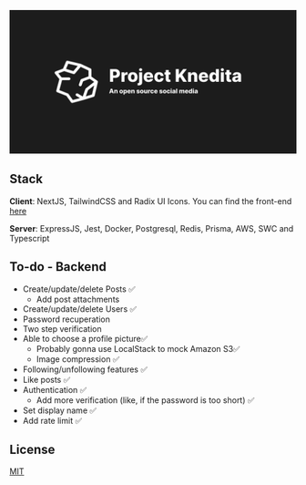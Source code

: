 <p align="center">
<img src="./banner.svg" alt="LocalStack - A fully functional local cloud stack">
</p>

## Stack

**Client**: NextJS, TailwindCSS and Radix UI Icons.
You can find the front-end [here](https://github.com/CookieDasora/project-knedita-client)

**Server**: ExpressJS, Jest, Docker, Postgresql, Redis, Prisma, AWS, SWC and Typescript

## To-do - Backend

- Create/update/delete Posts ✅
  - Add post attachments
- Create/update/delete Users ✅
- Password recuperation
- Two step verification
- Able to choose a profile picture✅
  - Probably gonna use LocalStack to mock Amazon S3✅
  - Image compression ✅
- Following/unfollowing features ✅
- Like posts ✅
- Authentication ✅
  - Add more verification (like, if the password is too short) ✅
- Set display name ✅
- Add rate limit ✅

## License

[MIT](https://choosealicense.com/licenses/mit/)
